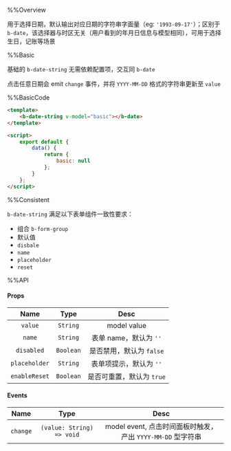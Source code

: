 %%Overview

用于选择日期，默认输出对应日期的字符串字面量（eg: `'1993-09-17'`）；区别于 `b-date`，该选择器与时区无关（用户看到的年月日信息与模型相同），可用于选择生日，记账等场景

%%Basic

基础的 `b-date-string` 无需依赖配置项，交互同 `b-date`

点击任意日期会 emit `change` 事件，并将 `YYYY-MM-DD` 格式的字符串更新至 `value`

%%BasicCode

```html
<template>
    <b-date-string v-model="basic"></b-date>
</template>

<script>
    export default {
        data() {
            return {
                basic: null
            };
        }
    };
</script>
```

%%Consistent

`b-date-string` 满足以下表单组件一致性要求：
* 组合 `b-form-group`
* 默认值
* `disbale`
* `name`
* `placeholder`
* `reset`

%%API

#### Props

|Name|Type|Desc|
|:-:|:-:|:-:|
|`value`|`String`|model value|
|`name`|`String`|表单 name，默认为 `''`|
|`disabled`|`Boolean`|是否禁用，默认为 `false`|
|`placeholder`|`String`|表单项提示，默认为 `''`|
|`enableReset`|`Boolean`|是否可重置，默认为 `true`|

#### Events

|Name|Type|Desc|
|:-:|:-:|:-:|
|`change`|`(value: String) => void`|model event, 点击时间面板时触发，产出 `YYYY-MM-DD` 型字符串|